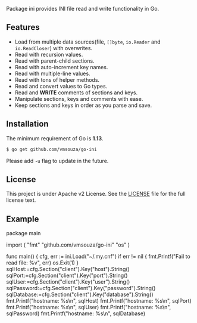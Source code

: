 Package ini provides INI file read and write functionality in Go.

## Features

- Load from multiple data sources(file, `[]byte`, `io.Reader` and `io.ReadCloser`) with overwrites.
- Read with recursion values.
- Read with parent-child sections.
- Read with auto-increment key names.
- Read with multiple-line values.
- Read with tons of helper methods.
- Read and convert values to Go types.
- Read and **WRITE** comments of sections and keys.
- Manipulate sections, keys and comments with ease.
- Keep sections and keys in order as you parse and save.

## Installation

The minimum requirement of Go is **1.13**.

```sh
$ go get github.com/vmsouza/go-ini
```

Please add `-u` flag to update in the future.

## License

This project is under Apache v2 License. See the [LICENSE](LICENSE) file for the full license text.

## Example

package main

import (
	"fmt"
	"github.com/vmsouza/go-ini"
	"os"
)

func main() {
  cfg, err := ini.Load("~/.my.cnf")
  if err != nil {
      fmt.Printf("Fail to read file: %v", err)
      os.Exit(1)
  }
	sqlHost:=cfg.Section("client").Key("host").String()
	sqlPort:=cfg.Section("client").Key("port").String()
	sqlUser:=cfg.Section("client").Key("user").String()
	sqlPassword:=cfg.Section("client").Key("password").String()
	sqlDatabase:=cfg.Section("client").Key("database").String()
  fmt.Printf("hostname: %s\n", sqlHost)
	fmt.Printf("hostname: %s\n", sqlPort)
	fmt.Printf("hostname: %s\n", sqlUser)
	fmt.Printf("hostname: %s\n", sqlPassword)
	fmt.Printf("hostname: %s\n", sqlDatabase)
  
